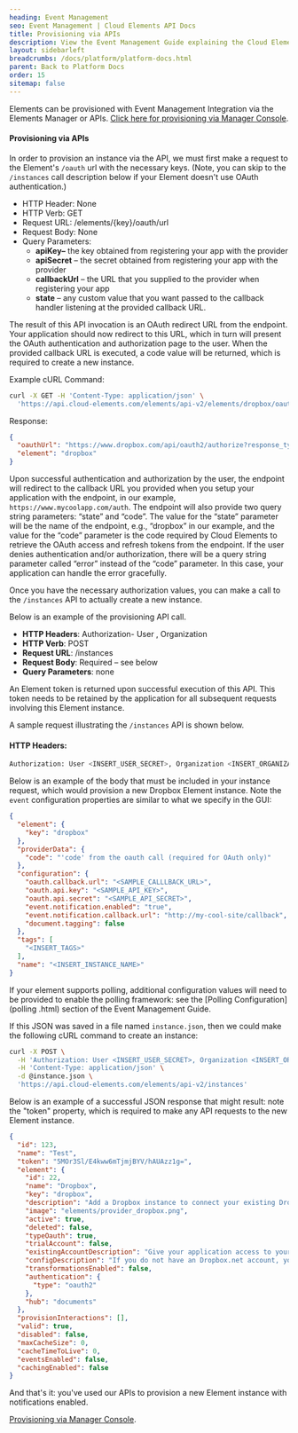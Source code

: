 ```yaml
---
heading: Event Management
seo: Event Management | Cloud Elements API Docs
title: Provisioning via APIs
description: View the Event Management Guide explaining the Cloud Elements Events Framework.
layout: sidebarleft
breadcrumbs: /docs/platform/platform-docs.html
parent: Back to Platform Docs
order: 15
sitemap: false
---
```

Elements can be provisioned with Event Management Integration via the Elements Manager or APIs. [Click here for provisioning via Manager Console](provisioning-console.html).

#### **Provisioning via APIs**

In order to provision an instance via the API, we must first make a
request to the Element's `/oauth` url with the necessary keys. (Note,
you can skip to the `/instances` call description below if your Element
doesn't use OAuth authentication.)

* HTTP Header: None
* HTTP Verb: GET
* Request URL: /elements/{key}/oauth/url
* Request Body: None
* Query Parameters:
    * __apiKey–__ the key obtained from registering your app with the
      provider
    * __apiSecret__ – the secret obtained from registering your app with the
      provider
    * __callbackUrl__ – the URL that you supplied to the provider when
      registering your app
    * __state__ – any custom value that you want passed to the callback
      handler listening at the provided callback URL.

The result of this API invocation is an OAuth redirect URL from the
endpoint. Your application should now redirect to this URL, which in
turn will present the OAuth authentication and authorization page to the
user. When the provided callback URL is executed, a code value will be
returned, which is required to create a new instance.

Example cURL Command:

```bash
curl -X GET -H 'Content-Type: application/json' \
  'https://api.cloud-elements.com/elements/api-v2/elements/dropbox/oauth/url?apiKey=fake_Dropbox_api_key&apiSecret=fake_Dropbox_api_secret&callbackUrl=https://www.mycoolapp.com/auth&state=dropbox'
```

Response:

```json
{
  "oauthUrl": "https://www.dropbox.com/api/oauth2/authorize?response_type=code&client_id=insert_dropbox_client_id0&redirect_uri=https://www.mycoolapp.com/auth&state=dropbox",
  "element": "dropbox"
}
```

Upon successful authentication and authorization by the user, the
endpoint will redirect to the callback URL you provided when you setup
your application with the endpoint, in our example,
`https://www.mycoolapp.com/auth`. The endpoint will also provide two query
string parameters: “state” and “code”. The value for the “state”
parameter will be the name of the endpoint, e.g., “dropbox” in our
example, and the value for the “code” parameter is the code required by
Cloud Elements to retrieve the OAuth access and refresh tokens from the
endpoint. If the user denies authentication and/or authorization, there
will be a query string parameter called “error” instead of the “code”
parameter. In this case, your application can handle the error
gracefully.

Once you have the necessary authorization values, you can make a call to
the `/instances` API to actually create a new instance.

Below is an example of the provisioning API call.

* __HTTP Headers__: Authorization- User <user secret>, Organization <organization secret>
* __HTTP Verb__: POST
* __Request URL__: /instances
* __Request Body__: Required – see below
* __Query Parameters__: none

An Element token is returned upon successful execution of this API. This
token needs to be retained by the application for all subsequent
requests involving this Element instance.

A sample request illustrating the `/instances` API is shown below.

#### HTTP Headers:

```bash
Authorization: User <INSERT_USER_SECRET>, Organization <INSERT_ORGANIZATION_SECRET>
```

Below is an example of the body that must be included in your instance
request, which would provision a new Dropbox Element instance. Note the
`event` configuration properties are similar to what we specify in the
GUI:

```json
{
  "element": {
    "key": "dropbox"
  },
  "providerData": {
    "code": "'code' from the oauth call (required for OAuth only)"
  },
  "configuration": {
    "oauth.callback.url": "<SAMPLE_CALLLBACK_URL>",
    "oauth.api.key": "<SAMPLE_API_KEY>",
    "oauth.api.secret": "<SAMPLE_API_SECRET>",
    "event.notification.enabled": "true",
    "event.notification.callback.url": "http://my-cool-site/callback",
    "document.tagging": false
  },
  "tags": [
    "<INSERT_TAGS>"
  ],
  "name": "<INSERT_INSTANCE_NAME>"
}
```

If your element supports polling, additional configuration values will need to be provided to enable the polling framework: see the [Polling Configuration](polling
.html) section of the Event Management Guide.

If this JSON was saved in a file named `instance.json`, then we could
make the following cURL command to create an instance:

```bash
curl -X POST \
  -H 'Authorization: User <INSERT_USER_SECRET>, Organization <INSERT_ORGANIZATION_SECRET>' \
  -H 'Content-Type: application/json' \
  -d @instance.json \
  'https://api.cloud-elements.com/elements/api-v2/instances'
```

Below is an example of a successful JSON response that might result:
note the "token" property, which is required to make any API requests to
the new Element instance.

```json
{
  "id": 123,
  "name": "Test",
  "token": "5MOr3Sl/E4kww6mTjmjBYV/hAUAzz1g=",
  "element": {
    "id": 22,
    "name": "Dropbox",
    "key": "dropbox",
    "description": "Add a Dropbox instance to connect your existing Dropbox account to the Documents Hub, allowing you to manage files and folders. You will need your Dropbox account information to add an instance.",
    "image": "elements/provider_dropbox.png",
    "active": true,
    "deleted": false,
    "typeOauth": true,
    "trialAccount": false,
    "existingAccountDescription": "Give your application access to your existing Dropbox accountEnter your credentials and details for your Dropbox Account",
    "configDescription": "If you do not have an Dropbox.net account, you can create one at Dropbox.Net Signup",
    "transformationsEnabled": false,
    "authentication": {
      "type": "oauth2"
    },
    "hub": "documents"
  },
  "provisionInteractions": [],
  "valid": true,
  "disabled": false,
  "maxCacheSize": 0,
  "cacheTimeToLive": 0,
  "eventsEnabled": false,
  "cachingEnabled": false
}
```

And that's it: you've used our APIs to provision a new Element instance
with notifications enabled.

[Provisioning via Manager Console](provisioning-console.html).
